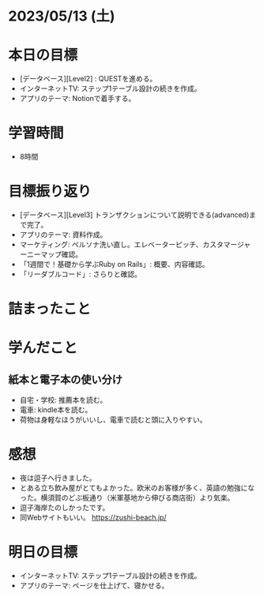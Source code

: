 # 2023/05/13 (土)

# 本日の目標

- [データベース][Level2] : QUESTを進める。
- インターネットTV: ステップ1テーブル設計の続きを作成。
- アプリのテーマ: Notionで着手する。


# 学習時間

- 8時間

# 目標振り返り

- [データベース][Level3] トランザクションについて説明できる(advanced)まで完了。
- アプリのテーマ: 資料作成。
- マーケティング: ペルソナ洗い直し。エレベーターピッチ、カスタマージャーニーマップ確認。
- 「1週間で！基礎から学ぶRuby on Rails」: 概要、内容確認。
- 「リーダブルコード」: さらりと確認。

# 詰まったこと

# 学んだこと

## 紙本と電子本の使い分け
- 自宅・学校: 推薦本を読む。
- 電車: kindle本を読む。
- 荷物は身軽なほうがいいし、電車で読むと頭に入りやすい。

# 感想

- 夜は逗子へ行きました。
- とある立ち飲み屋がとてもよかった。欧米のお客様が多く、英語の勉強になった。横須賀のどぶ板通り（米軍基地から伸びる商店街）より気楽。
- 逗子海岸たのしかったです。
- 同Webサイトもいい。
https://zushi-beach.jp/


# 明日の目標

- インターネットTV: ステップ1テーブル設計の続きを作成。
- アプリのテーマ: ページを仕上げて、寝かせる。

